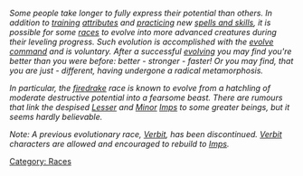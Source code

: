 *Some people take longer to fully express their potential than others.
In addition to [training](Train "wikilink")
[attributes](:Category:_Statistics "wikilink") and
[practicing](Practice "wikilink") new [spells and
skills](:Category:_Skills_And_Spells "wikilink"), it is possible for
some [races](:Category:_Races "wikilink") to evolve into more advanced
creatures during their leveling progress. Such evolution is accomplished
with the [evolve](Evolve "wikilink")
[command](:Category:_Commands "wikilink") and is voluntary. After a
successful [evolving](Evolve "wikilink") you may find you're better than
you were before: better - stronger - faster! Or you may find, that you
are just - different, having undergone a radical metamorphosis.*

*In particular, the [firedrake](Firedrakes "wikilink") race is known to
evolve from a hatchling of moderate destructive potential into a
fearsome beast. There are rumours that link the despised
[Lesser](Lesser_Imps "wikilink") and [Minor](Minor_Imps "wikilink")
[Imps](Imps "wikilink") to some greater beings, but it seems hardly
believable.*

*Note: A previous evolutionary race, [Verbit](Verbit "wikilink"), has
been discontinued. [Verbit](Verbit "wikilink") characters are allowed
and encouraged to rebuild to [Imps](Imps "wikilink").*

[Category: Races](Category:_Races "wikilink")

